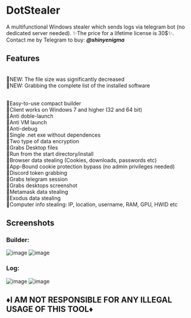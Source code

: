 # DotStealer
A multifunctional Windows stealer which sends logs via telegram bot (no dedicated server needed). ✨The price for a lifetime license is 30$✨. Contact me by Telegram to buy: **<em>@shinyenigma</em>**
## Features 

<br>🔹NEW: The file size was significantly decreased
<br>🔹NEW: Grabbing the complete list of the installed software

<br>🔸Easy-to-use compact builder
<br>🔸Client works on Windows 7 and higher (32 and 64 bit)
<br>🔸Anti doble-launch
<br>🔸Anti VM launch
<br>🔸Anti-debug
<br>🔸Single .net exe without dependences
<br>🔸Two type of data encryption
<br>🔸Grabs Desktop files
<br>🔸Run from the start directory/install
<br>🔸Browser data stealing (Cookies, downloads, passwords etc)
<br>🔸App-Bound cookie protection bypass (no admin privileges needed)
<br>🔸Discord token grabbing
<br>🔸Grabs telegram session
<br>🔸Grabs desktops screenshot
<br>🔸Metamask data stealing 
<br>🔸Exodus data stealing
<br>🔸Computer info stealing: IP, location, username, RAM, GPU, HWID etc
## Screenshots
### Builder:
![image](https://github.com/user-attachments/assets/01eb6983-ffa6-4da8-8183-c0aa5a6e72cd)
![image](https://github.com/user-attachments/assets/b72b6dc9-1b28-4cf6-b492-cadbc3ad269f)

### Log:
![image](https://github.com/user-attachments/assets/8dfa91ca-ab13-434a-b35e-7057280c7c77)
![image](https://github.com/user-attachments/assets/befa4ada-6cde-4d98-9a46-0f13ac21aa56)


## ♦️I AM NOT RESPONSIBLE FOR ANY ILLEGAL USAGE OF THIS TOOL♦️
